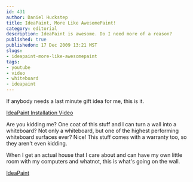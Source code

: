 ```yaml
--- 
id: 431
author: Daniel Huckstep
title: IdeaPaint, More Like AwesomePaint!
category: editorial
description: IdeaPaint is awesome. Do I need more of a reason?
published: true
publishedon: 17 Dec 2009 13:21 MST
slugs: 
- ideapaint-more-like-awesomepaint
tags: 
- youtube
- video
- whiteboard
- ideapaint
---
```

If anybody needs a last minute gift idea for me, this is it.

[IdeaPaint Installation
Video](http://www.youtube.com/watch?v=WQXjaI4BeWw&feature=player_embedded)

Are you kidding me? One coat of this stuff and I can turn a wall into a
whiteboard? Not only a whiteboard, but one of the highest performing
whiteboard surfaces ever? Nice! This stuff comes with a warranty too, so
they aren't even kidding.

When I get an actual house that I care about and can have my own little
room with my computers and whatnot, this is what's going on the wall.

[IdeaPaint](http://ideapaint.com/site/index.html)
